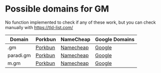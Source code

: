 # Possible domains for GM

No function implemented to check if any of these work, but you can check manually with https://tld-list.com/

| Domain | Porkbun | NameCheap | Google Domains |
|---|---|---|---|
| .gm | [Porkbun](https://porkbun.com/checkout/search?prb=e814663da1&tlds=&idnLanguage=&search=search&q=.gm) | [Namecheap](https://www.namecheap.com/domains/registration/results/?domain=.gm) | [Google](https://domains.google.com/registrar/search?searchTerm=.gm) |
| paradi.gm | [Porkbun](https://porkbun.com/checkout/search?prb=e814663da1&tlds=&idnLanguage=&search=search&q=paradi.gm) | [Namecheap](https://www.namecheap.com/domains/registration/results/?domain=paradi.gm) | [Google](https://domains.google.com/registrar/search?searchTerm=paradi.gm) |
| m.gm | [Porkbun](https://porkbun.com/checkout/search?prb=e814663da1&tlds=&idnLanguage=&search=search&q=m.gm) | [Namecheap](https://www.namecheap.com/domains/registration/results/?domain=m.gm) | [Google](https://domains.google.com/registrar/search?searchTerm=m.gm) |
